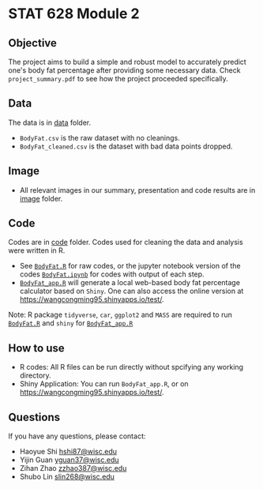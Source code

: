 # STAT 628 Module 2  
## Objective  
The project aims to build a simple and robust model to accurately predict one's body fat percentage after providing some necessary data. Check `project_summary.pdf` to see how the project proceeded specifically.
## Data    
The data is in [data](https://github.com/JumpyJumpy/stat628-module2/tree/master/data) folder.  
- `BodyFat.csv` is the raw dataset with no cleanings.
- `BodyFat_cleaned.csv` is the dataset with bad data points dropped.  
## Image
- All relevant images in our summary, presentation and code results are in [image](https://github.com/JumpyJumpy/stat628-module2/blob/master/image) folder.
## Code  
Codes are in [code](https://github.com/JumpyJumpy/stat628-module2/tree/master/code) folder. Codes used for cleaning the data and analysis were written in R.   
- See [`BodyFat.R`](https://github.com/JumpyJumpy/stat628-module2/blob/master/code/BodyFat.R) for raw codes, or the jupyter notebook version of the codes [`BodyFat.ipynb`](https://github.com/JumpyJumpy/stat628-module2/blob/master/code/BodyFat.ipynb) for codes with output of each step.  
- [`BodyFat_app.R`](https://github.com/JumpyJumpy/stat628-module2/blob/master/code/BodyFat_app.R) will generate a local web-based body fat percentage calculator based on `Shiny`. One can also access the online version at https://wangcongming95.shinyapps.io/test/.  

Note: R package `tidyverse`, `car`, `ggplot2` and `MASS` are required to run [`BodyFat.R`](https://github.com/JumpyJumpy/stat628-module2/blob/master/code/BodyFat.R) and `shiny` for [`BodyFat_app.R`](https://github.com/JumpyJumpy/stat628-module2/blob/master/code/BodyFat_app.R)

## How to use
- R codes: All R files can be run directly without spcifying any working directory.  
- Shiny Application: You can run `BodyFat_app.R`, or on https://wangcongming95.shinyapps.io/test/.
## Questions
If you have any questions, please contact:  
- Haoyue Shi hshi87@wisc.edu  
- Yijin Guan yguan37@wisc.edu  
- Zihan Zhao zzhao387@wisc.edu   
- Shubo Lin slin268@wisc.edu  
